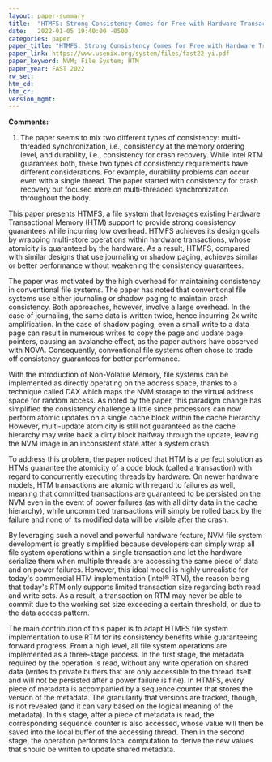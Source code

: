 ```yaml
---
layout: paper-summary
title:  "HTMFS: Strong Consistency Comes for Free with Hardware Transactional Memory in Persistent Memory File Systems"
date:   2022-01-05 19:40:00 -0500
categories: paper
paper_title: "HTMFS: Strong Consistency Comes for Free with Hardware Transactional Memory in Persistent Memory File Systems"
paper_link: https://www.usenix.org/system/files/fast22-yi.pdf
paper_keyword: NVM; File System; HTM
paper_year: FAST 2022
rw_set:
htm_cd:
htm_cr:
version_mgmt:
---
```


**Comments:**

1. The paper seems to mix two different types of consistency: multi-threaded synchronization, i.e., consistency
at the memory ordering level, and durability, i.e., consistency for crash recovery. While Intel RTM guarantees both,
these two types of consistency requirements have different considerations. For example, durability problems can
occur even with a single thread. The paper started with consistency for crash recovery but focused more on
multi-threaded synchronization throughout the body.

This paper presents HTMFS, a file system that leverages existing Hardware Transactional Memory (HTM) support to
provide strong consistency guarantees while incurring low overhead. HTMFS achieves its design goals by wrapping 
multi-store operations within hardware transactions, whose atomicity is guaranteed by the hardware. As a result,
HTMFS, compared with similar designs that use journaling or shadow paging, achieves similar or better performance 
without weakening the consistency guarantees.

The paper was motivated by the high overhead for maintaining consistency in conventional file systems. The paper 
has noted that conventional file systems use either journaling or shadow paging to maintain crash consistency. 
Both approaches, however, involve a large overhead.
In the case of journaling, the same data is written twice, hence incurring 2x write amplification. 
In the case of shadow paging, even a small write to a data page can result in numerous writes to copy the page 
and update page pointers, causing an avalanche effect, as the paper authors have observed with NOVA.
Consequently, conventional file systems often chose to trade off consistency guarantees for better performance.

With the introduction of Non-Volatile Memory, file systems can be implemented as directly operating on the address 
space, thanks to a technique called DAX which maps the NVM storage to the virtual address space for random access.
As noted by the paper, this paradigm change has simplified the consistency challenge a little since processors can 
now perform atomic updates on a single cache block within the cache hierarchy. However, multi-update atomicity is 
still not guaranteed as the cache hierarchy may write back a dirty block halfway through the update, leaving the 
NVM image in an inconsistent state after a system crash. 

To address this problem, the paper noticed that HTM is a perfect solution as HTMs guarantee the atomicity of a 
code block (called a transaction) with regard to concurrently executing threads by hardware. On newer hardware 
models, HTM transactions are atomic with regard to failures as well, meaning that committed transactions are 
guaranteed to be persisted on the NVM even in the event of power failures (as with all dirty data in the 
cache hierarchy), while uncommitted transactions will simply be rolled back by the failure and none of its modified
data will be visible after the crash.

By leveraging such a novel and powerful hardware feature, NVM file system development is greatly simplified because 
developers can simply wrap all file system operations within a single transaction and let the hardware serialize 
them when multiple threads are accessing the same piece of data and on power failures. 
However, this ideal model is highly unrealistic for today's commercial HTM implementation (Intel® RTM),
the reason being that today's RTM only supports limited transaction size regarding both read and write sets.
As a result, a transaction on RTM may never be able to commit due to the working set size exceeding a certain 
threshold, or due to the data access pattern.

The main contribution of this paper is to adapt HTMFS file system implementation to use RTM for its consistency
benefits while guaranteeing forward progress. From a high level, all file system operations are implemented as 
a three-stage process. In the first stage, the metadata required by the operation is read, without any write operation
on shared data (writes to private buffers that are only accessible to the thread itself and will not be persisted
after a power failure is fine). In HTMFS, every piece of metadata is accompanied by a sequence counter 
that stores the version of the metadata. The granularity that versions are tracked, though, is not revealed 
(and it can vary based on the logical meaning of the metadata).
In this stage, after a piece of metadata is read, the corresponding sequence counter is also accessed, whose value
will then be saved into the local buffer of the accessing thread.
Then in the second stage, the operation performs local computation to derive the new values that should be written 
to update shared metadata. 
